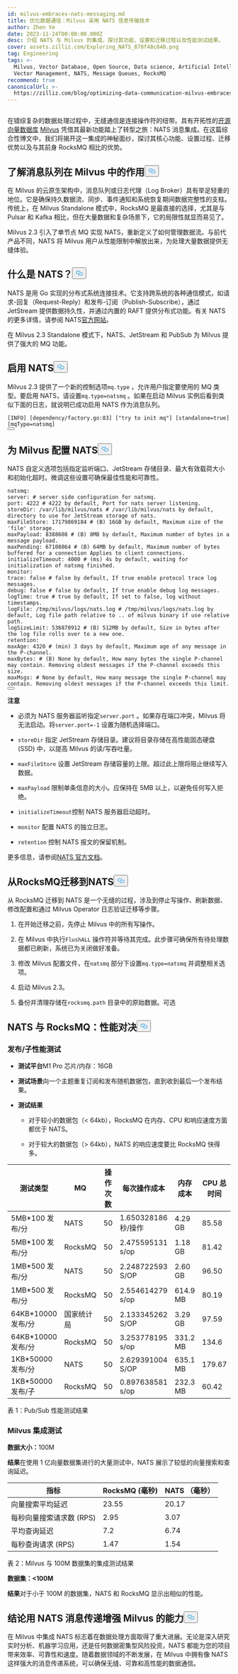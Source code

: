 ```yaml
---
id: milvus-embraces-nats-messaging.md
title: 优化数据通信：Milvus 采用 NATS 信息传输技术
author: Zhen Ye
date: 2023-11-24T00:00:00.000Z
desc: 介绍 NATS 与 Milvus 的集成，探讨其功能、设置和迁移过程以及性能测试结果。
cover: assets.zilliz.com/Exploring_NATS_878f48c848.png
tag: Engineering
tags: >-
  Milvus, Vector Database, Open Source, Data science, Artificial Intelligence,
  Vector Management, NATS, Message Queues, RocksMQ
recommend: true
canonicalUrl: >-
  https://zilliz.com/blog/optimizing-data-communication-milvus-embraces-nats-messaging
---
```

<p>
  <span class="img-wrapper">
    <img translate="no" src="https://assets.zilliz.com/Exploring_NATS_878f48c848.png" alt="" class="doc-image" id="" />
    <span></span>
  </span>
</p>
<p>在错综复杂的数据处理过程中，无缝通信是连接操作符的纽带。具有开拓性的<a href="https://zilliz.com/cloud">开源向量数据库</a> <a href="https://zilliz.com/what-is-milvus">Milvus</a> 凭借其最新功能踏上了转型之旅：NATS 消息集成。在这篇综合性博文中，我们将揭开这一集成的神秘面纱，探讨其核心功能、设置过程、迁移优势以及与其前身 RocksMQ 相比的优势。</p>
<h2 id="Understanding-the-role-of-message-queues-in-Milvus" class="common-anchor-header">了解消息队列在 Milvus 中的作用<button data-href="#Understanding-the-role-of-message-queues-in-Milvus" class="anchor-icon" translate="no">
      <svg translate="no"
        aria-hidden="true"
        focusable="false"
        height="20"
        version="1.1"
        viewBox="0 0 16 16"
        width="16"
      >
        <path
          fill="#0092E4"
          fill-rule="evenodd"
          d="M4 9h1v1H4c-1.5 0-3-1.69-3-3.5S2.55 3 4 3h4c1.45 0 3 1.69 3 3.5 0 1.41-.91 2.72-2 3.25V8.59c.58-.45 1-1.27 1-2.09C10 5.22 8.98 4 8 4H4c-.98 0-2 1.22-2 2.5S3 9 4 9zm9-3h-1v1h1c1 0 2 1.22 2 2.5S13.98 12 13 12H9c-.98 0-2-1.22-2-2.5 0-.83.42-1.64 1-2.09V6.25c-1.09.53-2 1.84-2 3.25C6 11.31 7.55 13 9 13h4c1.45 0 3-1.69 3-3.5S14.5 6 13 6z"
        ></path>
      </svg>
    </button></h2><p>在 Milvus 的云原生架构中，消息队列或日志代理（Log Broker）具有举足轻重的地位。它是确保持久数据流、同步、事件通知和系统恢复期间数据完整性的支柱。传统上，在 Milvus Standalone 模式中，RocksMQ 是最直接的选择，尤其是与 Pulsar 和 Kafka 相比，但在大量数据和复杂场景下，它的局限性就显而易见了。</p>
<p>Milvus 2.3 引入了单节点 MQ 实现 NATS，重新定义了如何管理数据流。与前代产品不同，NATS 将 Milvus 用户从性能限制中解放出来，为处理大量数据提供无缝体验。</p>
<h2 id="What-is-NATS" class="common-anchor-header">什么是 NATS？<button data-href="#What-is-NATS" class="anchor-icon" translate="no">
      <svg translate="no"
        aria-hidden="true"
        focusable="false"
        height="20"
        version="1.1"
        viewBox="0 0 16 16"
        width="16"
      >
        <path
          fill="#0092E4"
          fill-rule="evenodd"
          d="M4 9h1v1H4c-1.5 0-3-1.69-3-3.5S2.55 3 4 3h4c1.45 0 3 1.69 3 3.5 0 1.41-.91 2.72-2 3.25V8.59c.58-.45 1-1.27 1-2.09C10 5.22 8.98 4 8 4H4c-.98 0-2 1.22-2 2.5S3 9 4 9zm9-3h-1v1h1c1 0 2 1.22 2 2.5S13.98 12 13 12H9c-.98 0-2-1.22-2-2.5 0-.83.42-1.64 1-2.09V6.25c-1.09.53-2 1.84-2 3.25C6 11.31 7.55 13 9 13h4c1.45 0 3-1.69 3-3.5S14.5 6 13 6z"
        ></path>
      </svg>
    </button></h2><p>NATS 是用 Go 实现的分布式系统连接技术。它支持跨系统的各种通信模式，如请求-回复（Request-Reply）和发布-订阅（Publish-Subscribe），通过 JetStream 提供数据持久性，并通过内置的 RAFT 提供分布式功能。有关 NATS 的更多详情，请参阅 NATS<a href="https://nats.io/">官方网站</a>。</p>
<p>在 Milvus 2.3 Standalone 模式下，NATS、JetStream 和 PubSub 为 Milvus 提供了强大的 MQ 功能。</p>
<h2 id="Enabling-NATS" class="common-anchor-header">启用 NATS<button data-href="#Enabling-NATS" class="anchor-icon" translate="no">
      <svg translate="no"
        aria-hidden="true"
        focusable="false"
        height="20"
        version="1.1"
        viewBox="0 0 16 16"
        width="16"
      >
        <path
          fill="#0092E4"
          fill-rule="evenodd"
          d="M4 9h1v1H4c-1.5 0-3-1.69-3-3.5S2.55 3 4 3h4c1.45 0 3 1.69 3 3.5 0 1.41-.91 2.72-2 3.25V8.59c.58-.45 1-1.27 1-2.09C10 5.22 8.98 4 8 4H4c-.98 0-2 1.22-2 2.5S3 9 4 9zm9-3h-1v1h1c1 0 2 1.22 2 2.5S13.98 12 13 12H9c-.98 0-2-1.22-2-2.5 0-.83.42-1.64 1-2.09V6.25c-1.09.53-2 1.84-2 3.25C6 11.31 7.55 13 9 13h4c1.45 0 3-1.69 3-3.5S14.5 6 13 6z"
        ></path>
      </svg>
    </button></h2><p>Milvus 2.3 提供了一个新的控制选项<code translate="no">mq.type</code> ，允许用户指定要使用的 MQ 类型。要启用 NATS，请设置<code translate="no">mq.type=natsmq</code> 。如果在启动 Milvus 实例后看到类似下面的日志，就说明已成功启用 NATS 作为消息队列。</p>
<pre><code translate="no">[INFO] [dependency/factory.go:83] [<span class="hljs-string">&quot;try to init mq&quot;</span>] [standalone=<span class="hljs-literal">true</span>] [mqType=natsmq]
<button class="copy-code-btn"></button></code></pre>
<h2 id="Configuring-NATS-for-Milvus" class="common-anchor-header">为 Milvus 配置 NATS<button data-href="#Configuring-NATS-for-Milvus" class="anchor-icon" translate="no">
      <svg translate="no"
        aria-hidden="true"
        focusable="false"
        height="20"
        version="1.1"
        viewBox="0 0 16 16"
        width="16"
      >
        <path
          fill="#0092E4"
          fill-rule="evenodd"
          d="M4 9h1v1H4c-1.5 0-3-1.69-3-3.5S2.55 3 4 3h4c1.45 0 3 1.69 3 3.5 0 1.41-.91 2.72-2 3.25V8.59c.58-.45 1-1.27 1-2.09C10 5.22 8.98 4 8 4H4c-.98 0-2 1.22-2 2.5S3 9 4 9zm9-3h-1v1h1c1 0 2 1.22 2 2.5S13.98 12 13 12H9c-.98 0-2-1.22-2-2.5 0-.83.42-1.64 1-2.09V6.25c-1.09.53-2 1.84-2 3.25C6 11.31 7.55 13 9 13h4c1.45 0 3-1.69 3-3.5S14.5 6 13 6z"
        ></path>
      </svg>
    </button></h2><p>NATS 自定义选项包括指定监听端口、JetStream 存储目录、最大有效载荷大小和初始化超时。微调这些设置可确保最佳性能和可靠性。</p>
<pre><code translate="no">natsmq:
server: <span class="hljs-comment"># server side configuration for natsmq.</span>
port: <span class="hljs-number">4222</span> <span class="hljs-comment"># 4222 by default, Port for nats server listening.</span>
storeDir: /var/lib/milvus/nats <span class="hljs-comment"># /var/lib/milvus/nats by default, directory to use for JetStream storage of nats.</span>
maxFileStore: <span class="hljs-number">17179869184</span> <span class="hljs-comment"># (B) 16GB by default, Maximum size of the &#x27;file&#x27; storage.</span>
maxPayload: <span class="hljs-number">8388608</span> <span class="hljs-comment"># (B) 8MB by default, Maximum number of bytes in a message payload.</span>
maxPending: <span class="hljs-number">67108864</span> <span class="hljs-comment"># (B) 64MB by default, Maximum number of bytes buffered for a connection Applies to client connections.</span>
initializeTimeout: <span class="hljs-number">4000</span> <span class="hljs-comment"># (ms) 4s by default, waiting for initialization of natsmq finished.</span>
monitor:
trace: false <span class="hljs-comment"># false by default, If true enable protocol trace log messages.</span>
debug: false <span class="hljs-comment"># false by default, If true enable debug log messages.</span>
logTime: true <span class="hljs-comment"># true by default, If set to false, log without timestamps.</span>
logFile: /tmp/milvus/logs/nats.log <span class="hljs-comment"># /tmp/milvus/logs/nats.log by default, Log file path relative to .. of milvus binary if use relative path.</span>
logSizeLimit: <span class="hljs-number">536870912</span> <span class="hljs-comment"># (B) 512MB by default, Size in bytes after the log file rolls over to a new one.</span>
retention:
maxAge: <span class="hljs-number">4320</span> <span class="hljs-comment"># (min) 3 days by default, Maximum age of any message in the P-channel.</span>
maxBytes: <span class="hljs-comment"># (B) None by default, How many bytes the single P-channel may contain. Removing oldest messages if the P-channel exceeds this size.</span>
maxMsgs: <span class="hljs-comment"># None by default, How many message the single P-channel may contain. Removing oldest messages if the P-channel exceeds this limit.</span>
<button class="copy-code-btn"></button></code></pre>
<p><strong>注意</strong></p>
<ul>
<li><p>必须为 NATS 服务器监听指定<code translate="no">server.port</code> 。如果存在端口冲突，Milvus 将无法启动。将<code translate="no">server.port=-1</code> 设置为随机选择端口。</p></li>
<li><p><code translate="no">storeDir</code> 指定 JetStream 存储目录。建议将目录存储在高性能固态硬盘 (SSD) 中，以提高 Milvus 的读/写吞吐量。</p></li>
<li><p><code translate="no">maxFileStore</code> 设置 JetStream 存储容量的上限。超过此上限将阻止继续写入数据。</p></li>
<li><p><code translate="no">maxPayload</code> 限制单条信息的大小。应保持在 5MB 以上，以避免任何写入拒绝。</p></li>
<li><p><code translate="no">initializeTimeout</code>控制 NATS 服务器启动超时。</p></li>
<li><p><code translate="no">monitor</code> 配置 NATS 的独立日志。</p></li>
<li><p><code translate="no">retention</code> 控制 NATS 报文的保留机制。</p></li>
</ul>
<p>更多信息，请参阅<a href="https://docs.nats.io/running-a-nats-service/configuration">NATS 官方文档</a>。</p>
<h2 id="Migrating-from-RocksMQ-to-NATS" class="common-anchor-header">从RocksMQ迁移到NATS<button data-href="#Migrating-from-RocksMQ-to-NATS" class="anchor-icon" translate="no">
      <svg translate="no"
        aria-hidden="true"
        focusable="false"
        height="20"
        version="1.1"
        viewBox="0 0 16 16"
        width="16"
      >
        <path
          fill="#0092E4"
          fill-rule="evenodd"
          d="M4 9h1v1H4c-1.5 0-3-1.69-3-3.5S2.55 3 4 3h4c1.45 0 3 1.69 3 3.5 0 1.41-.91 2.72-2 3.25V8.59c.58-.45 1-1.27 1-2.09C10 5.22 8.98 4 8 4H4c-.98 0-2 1.22-2 2.5S3 9 4 9zm9-3h-1v1h1c1 0 2 1.22 2 2.5S13.98 12 13 12H9c-.98 0-2-1.22-2-2.5 0-.83.42-1.64 1-2.09V6.25c-1.09.53-2 1.84-2 3.25C6 11.31 7.55 13 9 13h4c1.45 0 3-1.69 3-3.5S14.5 6 13 6z"
        ></path>
      </svg>
    </button></h2><p>从 RocksMQ 迁移到 NATS 是一个无缝的过程，涉及到停止写操作、刷新数据、修改配置和通过 Milvus Operator 日志验证迁移等步骤。</p>
<ol>
<li><p>在开始迁移之前，先停止 Milvus 中的所有写操作。</p></li>
<li><p>在 Milvus 中执行<code translate="no">FlushALL</code> 操作符并等待其完成。此步骤可确保所有待处理数据都已刷新，系统已为关闭做好准备。</p></li>
<li><p>修改 Milvus 配置文件，在<code translate="no">natsmq</code> 部分下设置<code translate="no">mq.type=natsmq</code> 并调整相关选项。</p></li>
<li><p>启动 Milvus 2.3。</p></li>
<li><p>备份并清理存储在<code translate="no">rocksmq.path</code> 目录中的原始数据。可选</p></li>
</ol>
<h2 id="NATS-vs-RocksMQ-A-Performance-Showdown" class="common-anchor-header">NATS 与 RocksMQ：性能对决<button data-href="#NATS-vs-RocksMQ-A-Performance-Showdown" class="anchor-icon" translate="no">
      <svg translate="no"
        aria-hidden="true"
        focusable="false"
        height="20"
        version="1.1"
        viewBox="0 0 16 16"
        width="16"
      >
        <path
          fill="#0092E4"
          fill-rule="evenodd"
          d="M4 9h1v1H4c-1.5 0-3-1.69-3-3.5S2.55 3 4 3h4c1.45 0 3 1.69 3 3.5 0 1.41-.91 2.72-2 3.25V8.59c.58-.45 1-1.27 1-2.09C10 5.22 8.98 4 8 4H4c-.98 0-2 1.22-2 2.5S3 9 4 9zm9-3h-1v1h1c1 0 2 1.22 2 2.5S13.98 12 13 12H9c-.98 0-2-1.22-2-2.5 0-.83.42-1.64 1-2.09V6.25c-1.09.53-2 1.84-2 3.25C6 11.31 7.55 13 9 13h4c1.45 0 3-1.69 3-3.5S14.5 6 13 6z"
        ></path>
      </svg>
    </button></h2><h3 id="PubSub-Performance-Testing" class="common-anchor-header">发布/子性能测试</h3><ul>
<li><p><strong>测试平台</strong>M1 Pro 芯片/内存：16GB</p></li>
<li><p><strong>测试场景</strong>向一个主题重复订阅和发布随机数据包，直到收到最后一个发布结果。</p></li>
<li><p><strong>测试结果</strong></p>
<ul>
<li><p>对于较小的数据包（&lt; 64kb），RocksMQ 在内存、CPU 和响应速度方面都优于 NATS。</p></li>
<li><p>对于较大的数据包（&gt; 64kb），NATS 的响应速度要比 RocksMQ 快得多。</p></li>
</ul></li>
</ul>
<table>
<thead>
<tr><th>测试类型</th><th>MQ</th><th>操作次数</th><th>每次操作成本</th><th>内存成本</th><th>CPU 总时间</th><th>存储成本</th></tr>
</thead>
<tbody>
<tr><td>5MB*100 发布/分</td><td>NATS</td><td>50</td><td>1.650328186 秒/操作</td><td>4.29 GB</td><td>85.58</td><td>25G</td></tr>
<tr><td>5MB*100 发布/分</td><td>RocksMQ</td><td>50</td><td>2.475595131 s/op</td><td>1.18 GB</td><td>81.42</td><td>19G</td></tr>
<tr><td>1MB*500 发布/分</td><td>NATS</td><td>50</td><td>2.248722593 S/OP</td><td>2.60 GB</td><td>96.50</td><td>25G</td></tr>
<tr><td>1MB*500 发布/分</td><td>RocksMQ</td><td>50</td><td>2.554614279 s/op</td><td>614.9 MB</td><td>80.19</td><td>19G</td></tr>
<tr><td>64KB*10000 发布/分</td><td>国家统计局</td><td>50</td><td>2.133345262 S/OP</td><td>3.29 GB</td><td>97.59</td><td>31G</td></tr>
<tr><td>64KB*10000 发布/分</td><td>RocksMQ</td><td>50</td><td>3.253778195 s/op</td><td>331.2 MB</td><td>134.6</td><td>24G</td></tr>
<tr><td>1KB*50000 发布/分</td><td>NATS</td><td>50</td><td>2.629391004 S/OP</td><td>635.1 MB</td><td>179.67</td><td>2.6G</td></tr>
<tr><td>1KB*50000 发布/子</td><td>RocksMQ</td><td>50</td><td>0.897638581 s/op</td><td>232.3 MB</td><td>60.42</td><td>521M</td></tr>
</tbody>
</table>
<p>表 1：Pub/Sub 性能测试结果</p>
<h3 id="Milvus-Integration-Testing" class="common-anchor-header">Milvus 集成测试</h3><p><strong>数据大小：</strong>100M</p>
<p><strong>结果</strong>在使用 1 亿向量数据集进行的大量测试中，NATS 展示了较低的向量搜索和查询延迟。</p>
<table>
<thead>
<tr><th>指标</th><th>RocksMQ (毫秒)</th><th>NATS （毫秒）</th></tr>
</thead>
<tbody>
<tr><td>向量搜索平均延迟</td><td>23.55</td><td>20.17</td></tr>
<tr><td>每秒向量搜索请求数 (RPS)</td><td>2.95</td><td>3.07</td></tr>
<tr><td>平均查询延迟</td><td>7.2</td><td>6.74</td></tr>
<tr><td>每秒查询请求 (RPS)</td><td>1.47</td><td>1.54</td></tr>
</tbody>
</table>
<p>表 2：Milvus 与 100M 数据集的集成测试结果</p>
<p><strong>数据集：&lt;100M</strong></p>
<p><strong>结果</strong>对于小于 100M 的数据集，NATS 和 RocksMQ 显示出相似的性能。</p>
<h2 id="Conclusion-Empowering-Milvus-with-NATS-messaging" class="common-anchor-header">结论用 NATS 消息传递增强 Milvus 的能力<button data-href="#Conclusion-Empowering-Milvus-with-NATS-messaging" class="anchor-icon" translate="no">
      <svg translate="no"
        aria-hidden="true"
        focusable="false"
        height="20"
        version="1.1"
        viewBox="0 0 16 16"
        width="16"
      >
        <path
          fill="#0092E4"
          fill-rule="evenodd"
          d="M4 9h1v1H4c-1.5 0-3-1.69-3-3.5S2.55 3 4 3h4c1.45 0 3 1.69 3 3.5 0 1.41-.91 2.72-2 3.25V8.59c.58-.45 1-1.27 1-2.09C10 5.22 8.98 4 8 4H4c-.98 0-2 1.22-2 2.5S3 9 4 9zm9-3h-1v1h1c1 0 2 1.22 2 2.5S13.98 12 13 12H9c-.98 0-2-1.22-2-2.5 0-.83.42-1.64 1-2.09V6.25c-1.09.53-2 1.84-2 3.25C6 11.31 7.55 13 9 13h4c1.45 0 3-1.69 3-3.5S14.5 6 13 6z"
        ></path>
      </svg>
    </button></h2><p>在 Milvus 中集成 NATS 标志着在数据处理方面取得了重大进展。无论是深入研究实时分析、机器学习应用，还是任何数据密集型风险投资，NATS 都能为您的项目带来效率、可靠性和速度。随着数据领域的不断发展，在 Milvus 中拥有像 NATS 这样强大的消息传递系统，可以确保无缝、可靠和高性能的数据通信。</p>

